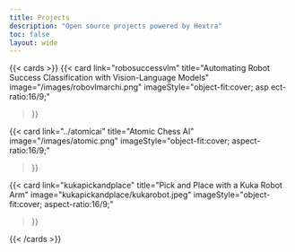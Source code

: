 ```yaml
---
title: Projects
description: "Open source projects powered by Hextra"
toc: false
layout: wide
---
```


<div class="hx-mt-4"></div>

<p class="hx-mb-12 hx-text-center hx-text-lg hx-text-gray-500 dark:hx-text-gray-400">

</p>

{{< cards >}}
  {{< card
        link="robosuccessvlm"
        title="Automating Robot Success Classification with Vision-Language Models"
        image="/images/robovlmarchi.png"
      imageStyle="object-fit:cover; asp  ect-ratio:16/9;"
  >}}

  {{< card
        link="../atomicai"
        title="Atomic Chess AI"
        image="/images/atomic.png"
        imageStyle="object-fit:cover; aspect-ratio:16/9;"
  >}}

  {{< card
        link="kukapickandplace"
        title="Pick and Place with a Kuka Robot Arm"
        image="kukapickandplace/kukarobot.jpeg"
        imageStyle="object-fit:cover; aspect-ratio:16/9;"
  >}}

{{< /cards >}}